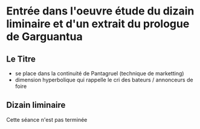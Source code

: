 # Entrée dans l'oeuvre étude du dizain liminaire et d'un extrait du prologue de Garguantua

## Le Titre

* se place dans la continuité de Pantagruel (technique de marketting)
* dimension hyperbolique qui rappelle le cri des bateurs / annonceurs de foire

## Dizain liminaire

Cette séance n'est pas terminée